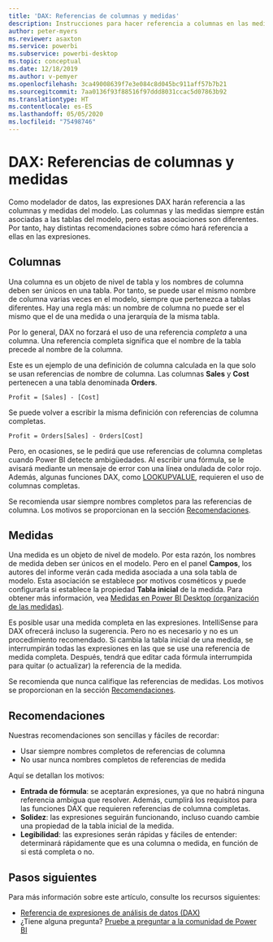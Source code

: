 ```yaml
---
title: 'DAX: Referencias de columnas y medidas'
description: Instrucciones para hacer referencia a columnas en las medidas en expresiones DAX.
author: peter-myers
ms.reviewer: asaxton
ms.service: powerbi
ms.subservice: powerbi-desktop
ms.topic: conceptual
ms.date: 12/18/2019
ms.author: v-pemyer
ms.openlocfilehash: 3ca49008639f7e3e084c8d045bc911aff57b7b21
ms.sourcegitcommit: 7aa0136f93f88516f97ddd8031ccac5d07863b92
ms.translationtype: HT
ms.contentlocale: es-ES
ms.lasthandoff: 05/05/2020
ms.locfileid: "75498746"
---
```

# <a name="dax-column-and-measure-references"></a>DAX: Referencias de columnas y medidas

Como modelador de datos, las expresiones DAX harán referencia a las columnas y medidas del modelo. Las columnas y las medidas siempre están asociadas a las tablas del modelo, pero estas asociaciones son diferentes. Por tanto, hay distintas recomendaciones sobre cómo hará referencia a ellas en las expresiones.

## <a name="columns"></a>Columnas

Una columna es un objeto de nivel de tabla y los nombres de columna deben ser únicos en una tabla. Por tanto, se puede usar el mismo nombre de columna varias veces en el modelo, siempre que pertenezca a tablas diferentes. Hay una regla más: un nombre de columna no puede ser el mismo que el de una medida o una jerarquía de la misma tabla.

Por lo general, DAX no forzará el uso de una referencia _completa_ a una columna. Una referencia completa significa que el nombre de la tabla precede al nombre de la columna.

Este es un ejemplo de una definición de columna calculada en la que solo se usan referencias de nombre de columna. Las columnas **Sales** y **Cost** pertenecen a una tabla denominada **Orders**.

```dax
Profit = [Sales] - [Cost]
```

Se puede volver a escribir la misma definición con referencias de columna completas.

```dax
Profit = Orders[Sales] - Orders[Cost]
```

Pero, en ocasiones, se le pedirá que use referencias de columna completas cuando Power BI detecte ambigüedades. Al escribir una fórmula, se le avisará mediante un mensaje de error con una línea ondulada de color rojo. Además, algunas funciones DAX, como [LOOKUPVALUE](/dax/lookupvalue-function-dax), requieren el uso de columnas completas.

Se recomienda usar siempre nombres completos para las referencias de columna. Los motivos se proporcionan en la sección [Recomendaciones](#recommendations).

## <a name="measures"></a>Medidas

Una medida es un objeto de nivel de modelo. Por esta razón, los nombres de medida deben ser únicos en el modelo. Pero en el panel **Campos**, los autores del informe verán cada medida asociada a una sola tabla de modelo. Esta asociación se establece por motivos cosméticos y puede configurarla si establece la propiedad **Tabla inicial** de la medida. Para obtener más información, vea [Medidas en Power BI Desktop (organización de las medidas)](../desktop-measures.md#organizing-your-measures).

Es posible usar una medida completa en las expresiones. IntelliSense para DAX ofrecerá incluso la sugerencia. Pero no es necesario y no es un procedimiento recomendado. Si cambia la tabla inicial de una medida, se interrumpirán todas las expresiones en las que se use una referencia de medida completa. Después, tendrá que editar cada fórmula interrumpida para quitar (o actualizar) la referencia de la medida.

Se recomienda que nunca califique las referencias de medidas. Los motivos se proporcionan en la sección [Recomendaciones](#recommendations).

## <a name="recommendations"></a>Recomendaciones

Nuestras recomendaciones son sencillas y fáciles de recordar:

- Usar siempre nombres completos de referencias de columna
- No usar nunca nombres completos de referencias de medida

Aquí se detallan los motivos:

- **Entrada de fórmula**: se aceptarán expresiones, ya que no habrá ninguna referencia ambigua que resolver. Además, cumplirá los requisitos para las funciones DAX que requieren referencias de columna completas.
- **Solidez**: las expresiones seguirán funcionando, incluso cuando cambie una propiedad de la tabla inicial de la medida.
- **Legibilidad**: las expresiones serán rápidas y fáciles de entender: determinará rápidamente que es una columna o medida, en función de si está completa o no.

## <a name="next-steps"></a>Pasos siguientes

Para más información sobre este artículo, consulte los recursos siguientes:

- [Referencia de expresiones de análisis de datos (DAX)](/dax/)
- ¿Tiene alguna pregunta? [Pruebe a preguntar a la comunidad de Power BI](https://community.powerbi.com/)

